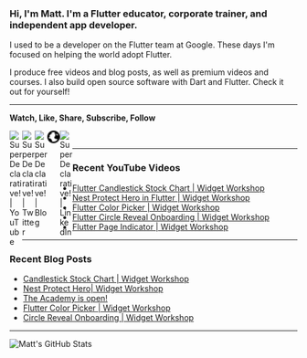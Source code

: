 ### Hi, I'm Matt. I'm a Flutter educator, corporate trainer, and independent app developer.

I used to be a developer on the Flutter team at Google. These days I'm focused on helping the world adopt Flutter.

I produce free videos and blog posts, as well as premium videos and courses. I also build open source software with Dart and Flutter. Check it out for yourself!

---

**Watch, Like, Share, Subscribe, Follow**

[<img align="left" alt="Super Declarative! | YouTube" width="22px" src="https://cdn.jsdelivr.net/npm/simple-icons@v3/icons/youtube.svg" />][youtube]
[<img align="left" alt="Super Declarative! | Twitter" width="22px" src="https://cdn.jsdelivr.net/npm/simple-icons@v3/icons/twitter.svg" />][twitter]
[<img align="left" alt="Super Declarative! | Blog" width="22px" src="https://cdn.jsdelivr.net/npm/simple-icons@v3/icons/medium.svg" />][blog]
[<img align="left" alt="Super Declarative! | Website" width="22px" src="https://raw.githubusercontent.com/iconic/open-iconic/master/svg/globe.svg" />][website]
[<img align="left" alt="Super Declarative! | LinkedIn" width="22px" src="https://cdn.jsdelivr.net/npm/simple-icons@v3/icons/linkedin.svg" />][linkedin]
<br>

---

### Recent YouTube Videos
<!-- YOUTUBE:START -->
- [Flutter Candlestick Stock Chart | Widget Workshop](https://www.youtube.com/watch?v=dOwVPZSJQuo)
- [Nest Protect Hero in Flutter | Widget Workshop](https://www.youtube.com/watch?v=X8Zx9E3IR8A)
- [Flutter Color Picker | Widget Workshop](https://www.youtube.com/watch?v=FCoZrH70nwE)
- [Flutter Circle Reveal Onboarding | Widget Workshop](https://www.youtube.com/watch?v=QMqKAEjwEJc)
- [Flutter Page Indicator | Widget Workshop](https://www.youtube.com/watch?v=gYekEaDo91s)
<!-- YOUTUBE:END -->

---

### Recent Blog Posts
<!-- BLOG-POST-LIST:START -->
- [Candlestick Stock Chart | Widget Workshop](https://medium.com/super-declarative/candlestick-stock-chart-widget-workshop-73416ef4632f?source=rss----87da985e7675---4)
- [Nest Protect Hero| Widget Workshop](https://medium.com/super-declarative/nest-protect-hero-widget-workshop-2d85cfe17716?source=rss----87da985e7675---4)
- [The Academy is open!](https://medium.com/super-declarative/the-academy-is-open-1c4881680001?source=rss----87da985e7675---4)
- [Flutter Color Picker | Widget Workshop](https://medium.com/super-declarative/flutter-color-picker-widget-workshop-a6de6f9cb477?source=rss----87da985e7675---4)
- [Circle Reveal Onboarding | Widget Workshop](https://medium.com/super-declarative/circle-reveal-onboarding-widget-workshop-db5675b8f48a?source=rss----87da985e7675---4)
<!-- BLOG-POST-LIST:END -->

---

<img align="left" alt="Matt's GitHub Stats" src="https://github-readme-stats.vercel.app/api?username=matthew-carroll&show_icons=true&hide_border=true">

[website]: https://superdeclarative.com
[youtube]: https://youtube.com/superdeclarative
[twitter]: https://twitter.com/suprdeclarative
[blog]: http://blog.superdeclarative.com
[linkedin]: https://www.linkedin.com/company/37550132